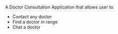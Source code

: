 A Doctor Consultation Application that allows user to 
- Contact any doctor
- Find a doctor in range
- Chat a doctor
